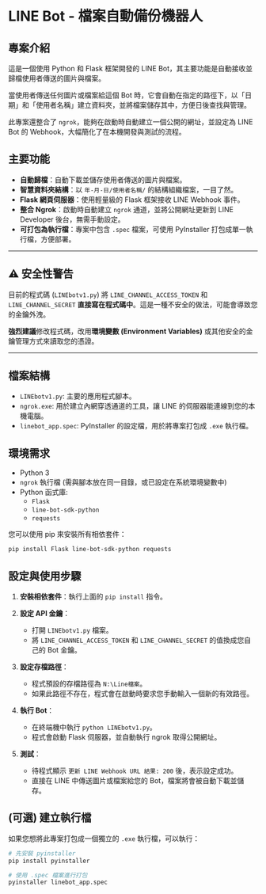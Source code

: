 # LINE Bot - 檔案自動備份機器人

## 專案介紹

這是一個使用 Python 和 Flask 框架開發的 LINE Bot，其主要功能是自動接收並歸檔使用者傳送的圖片與檔案。

當使用者傳送任何圖片或檔案給這個 Bot 時，它會自動在指定的路徑下，以「日期」和「使用者名稱」建立資料夾，並將檔案儲存其中，方便日後查找與管理。

此專案還整合了 `ngrok`，能夠在啟動時自動建立一個公開的網址，並設定為 LINE Bot 的 Webhook，大幅簡化了在本機開發與測試的流程。

## 主要功能

- **自動歸檔**：自動下載並儲存使用者傳送的圖片與檔案。
- **智慧資料夾結構**：以 `年-月-日/使用者名稱/` 的結構組織檔案，一目了然。
- **Flask 網頁伺服器**：使用輕量級的 Flask 框架接收 LINE Webhook 事件。
- **整合 Ngrok**：啟動時自動建立 `ngrok` 通道，並將公開網址更新到 LINE Developer 後台，無需手動設定。
- **可打包為執行檔**：專案中包含 `.spec` 檔案，可使用 PyInstaller 打包成單一執行檔，方便部署。

---

## ⚠️ 安全性警告

目前的程式碼 (`LINEbotv1.py`) 將 `LINE_CHANNEL_ACCESS_TOKEN` 和 `LINE_CHANNEL_SECRET` **直接寫在程式碼中**。這是一種不安全的做法，可能會導致您的金鑰外洩。

**強烈建議**修改程式碼，改用**環境變數 (Environment Variables)** 或其他安全的金鑰管理方式來讀取您的憑證。

---

## 檔案結構

- `LINEbotv1.py`: 主要的應用程式腳本。
- `ngrok.exe`: 用於建立內網穿透通道的工具，讓 LINE 的伺服器能連線到您的本機電腦。
- `linebot_app.spec`: PyInstaller 的設定檔，用於將專案打包成 `.exe` 執行檔。

## 環境需求

- Python 3
- `ngrok` 執行檔 (需與腳本放在同一目錄，或已設定在系統環境變數中)
- Python 函式庫:
  - `Flask`
  - `line-bot-sdk-python`
  - `requests`

您可以使用 pip 來安裝所有相依套件：
```bash
pip install Flask line-bot-sdk-python requests
```

## 設定與使用步驟

1.  **安裝相依套件**：執行上面的 `pip install` 指令。

2.  **設定 API 金鑰**：
    - 打開 `LINEbotv1.py` 檔案。
    - 將 `LINE_CHANNEL_ACCESS_TOKEN` 和 `LINE_CHANNEL_SECRET` 的值換成您自己的 Bot 金鑰。

3.  **設定存檔路徑**：
    - 程式預設的存檔路徑為 `N:\Line檔案`。
    - 如果此路徑不存在，程式會在啟動時要求您手動輸入一個新的有效路徑。

4.  **執行 Bot**：
    - 在終端機中執行 `python LINEbotv1.py`。
    - 程式會啟動 Flask 伺服器，並自動執行 ngrok 取得公開網址。

5.  **測試**：
    - 待程式顯示 `更新 LINE Webhook URL 結果: 200` 後，表示設定成功。
    - 直接在 LINE 中傳送圖片或檔案給您的 Bot，檔案將會被自動下載並儲存。

## (可選) 建立執行檔

如果您想將此專案打包成一個獨立的 `.exe` 執行檔，可以執行：

```bash
# 先安裝 pyinstaller
pip install pyinstaller

# 使用 .spec 檔案進行打包
pyinstaller linebot_app.spec
```
